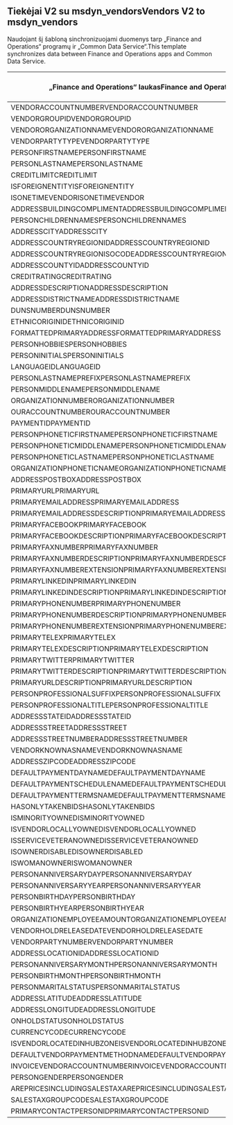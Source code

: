 ## <a name="vendors-v2-to-msdyn_vendors"></a><span data-ttu-id="06f29-101">Tiekėjai V2 su msdyn_vendors</span><span class="sxs-lookup"><span data-stu-id="06f29-101">Vendors V2 to msdyn_vendors</span></span>

<span data-ttu-id="06f29-102">Naudojant šį šabloną sinchronizuojami duomenys tarp „Finance and Operations“ programų ir „Common Data Service“.</span><span class="sxs-lookup"><span data-stu-id="06f29-102">This template synchronizes data between Finance and Operations apps and Common Data Service.</span></span>

<span data-ttu-id="06f29-103">„Finance and Operations“ laukas</span><span class="sxs-lookup"><span data-stu-id="06f29-103">Finance and Operations field</span></span> | <span data-ttu-id="06f29-104">Schemos tipas</span><span class="sxs-lookup"><span data-stu-id="06f29-104">Map type</span></span> | <span data-ttu-id="06f29-105">Kitas „Dynamics 365” laukas</span><span class="sxs-lookup"><span data-stu-id="06f29-105">Other Dynamics 365 field</span></span> | <span data-ttu-id="06f29-106">Numatytoji reikšmė</span><span class="sxs-lookup"><span data-stu-id="06f29-106">Default value</span></span>
---|---|---|---
<span data-ttu-id="06f29-107">VENDORACCOUNTNUMBER</span><span class="sxs-lookup"><span data-stu-id="06f29-107">VENDORACCOUNTNUMBER</span></span> | = | <span data-ttu-id="06f29-108">msdyn_vendoraccountnumber</span><span class="sxs-lookup"><span data-stu-id="06f29-108">msdyn_vendoraccountnumber</span></span> | 
<span data-ttu-id="06f29-109">VENDORGROUPID</span><span class="sxs-lookup"><span data-stu-id="06f29-109">VENDORGROUPID</span></span> | = | <span data-ttu-id="06f29-110">msdyn_vendorgroupid.msdyn_vendorgroup</span><span class="sxs-lookup"><span data-stu-id="06f29-110">msdyn_vendorgroupid.msdyn_vendorgroup</span></span> | 
<span data-ttu-id="06f29-111">VENDORORGANIZATIONNAME</span><span class="sxs-lookup"><span data-stu-id="06f29-111">VENDORORGANIZATIONNAME</span></span> | = | <span data-ttu-id="06f29-112">msdyn_name</span><span class="sxs-lookup"><span data-stu-id="06f29-112">msdyn_name</span></span> | 
<span data-ttu-id="06f29-113">VENDORPARTYTYPE</span><span class="sxs-lookup"><span data-stu-id="06f29-113">VENDORPARTYTYPE</span></span> | >< | <span data-ttu-id="06f29-114">msdyn_isperson</span><span class="sxs-lookup"><span data-stu-id="06f29-114">msdyn_isperson</span></span> | 
<span data-ttu-id="06f29-115">PERSONFIRSTNAME</span><span class="sxs-lookup"><span data-stu-id="06f29-115">PERSONFIRSTNAME</span></span> | = | <span data-ttu-id="06f29-116">msdyn_firstname</span><span class="sxs-lookup"><span data-stu-id="06f29-116">msdyn_firstname</span></span> | 
<span data-ttu-id="06f29-117">PERSONLASTNAME</span><span class="sxs-lookup"><span data-stu-id="06f29-117">PERSONLASTNAME</span></span> | = | <span data-ttu-id="06f29-118">msdyn_lastname</span><span class="sxs-lookup"><span data-stu-id="06f29-118">msdyn_lastname</span></span> | 
<span data-ttu-id="06f29-119">CREDITLIMIT</span><span class="sxs-lookup"><span data-stu-id="06f29-119">CREDITLIMIT</span></span> | = | <span data-ttu-id="06f29-120">msdyn_vendorcreditlimit</span><span class="sxs-lookup"><span data-stu-id="06f29-120">msdyn_vendorcreditlimit</span></span> | 
<span data-ttu-id="06f29-121">ISFOREIGNENTITY</span><span class="sxs-lookup"><span data-stu-id="06f29-121">ISFOREIGNENTITY</span></span> | >< | <span data-ttu-id="06f29-122">msdyn_isforeignentity</span><span class="sxs-lookup"><span data-stu-id="06f29-122">msdyn_isforeignentity</span></span> | 
<span data-ttu-id="06f29-123">ISONETIMEVENDOR</span><span class="sxs-lookup"><span data-stu-id="06f29-123">ISONETIMEVENDOR</span></span> | >< | <span data-ttu-id="06f29-124">msdyn_isonetimevendor</span><span class="sxs-lookup"><span data-stu-id="06f29-124">msdyn_isonetimevendor</span></span> | 
<span data-ttu-id="06f29-125">ADDRESSBUILDINGCOMPLIMENT</span><span class="sxs-lookup"><span data-stu-id="06f29-125">ADDRESSBUILDINGCOMPLIMENT</span></span> | = | <span data-ttu-id="06f29-126">msdyn_addressbuildingcompliment</span><span class="sxs-lookup"><span data-stu-id="06f29-126">msdyn_addressbuildingcompliment</span></span> | 
<span data-ttu-id="06f29-127">PERSONCHILDRENNAMES</span><span class="sxs-lookup"><span data-stu-id="06f29-127">PERSONCHILDRENNAMES</span></span> | = | <span data-ttu-id="06f29-128">msdyn_childrennames</span><span class="sxs-lookup"><span data-stu-id="06f29-128">msdyn_childrennames</span></span> | 
<span data-ttu-id="06f29-129">ADDRESSCITY</span><span class="sxs-lookup"><span data-stu-id="06f29-129">ADDRESSCITY</span></span> | = | <span data-ttu-id="06f29-130">msdyn_addresscity</span><span class="sxs-lookup"><span data-stu-id="06f29-130">msdyn_addresscity</span></span> | 
<span data-ttu-id="06f29-131">ADDRESSCOUNTRYREGIONID</span><span class="sxs-lookup"><span data-stu-id="06f29-131">ADDRESSCOUNTRYREGIONID</span></span> | = | <span data-ttu-id="06f29-132">msdyn_addresscountryregionid</span><span class="sxs-lookup"><span data-stu-id="06f29-132">msdyn_addresscountryregionid</span></span> | 
<span data-ttu-id="06f29-133">ADDRESSCOUNTRYREGIONISOCODE</span><span class="sxs-lookup"><span data-stu-id="06f29-133">ADDRESSCOUNTRYREGIONISOCODE</span></span> | = | <span data-ttu-id="06f29-134">msdyn_addresscountryregionisocode</span><span class="sxs-lookup"><span data-stu-id="06f29-134">msdyn_addresscountryregionisocode</span></span> | 
<span data-ttu-id="06f29-135">ADDRESSCOUNTYID</span><span class="sxs-lookup"><span data-stu-id="06f29-135">ADDRESSCOUNTYID</span></span> | = | <span data-ttu-id="06f29-136">msdyn_addresscountyid</span><span class="sxs-lookup"><span data-stu-id="06f29-136">msdyn_addresscountyid</span></span> | 
<span data-ttu-id="06f29-137">CREDITRATING</span><span class="sxs-lookup"><span data-stu-id="06f29-137">CREDITRATING</span></span> | = | <span data-ttu-id="06f29-138">msdyn_creditrating</span><span class="sxs-lookup"><span data-stu-id="06f29-138">msdyn_creditrating</span></span> | 
<span data-ttu-id="06f29-139">ADDRESSDESCRIPTION</span><span class="sxs-lookup"><span data-stu-id="06f29-139">ADDRESSDESCRIPTION</span></span> | = | <span data-ttu-id="06f29-140">msdyn_addressdescription</span><span class="sxs-lookup"><span data-stu-id="06f29-140">msdyn_addressdescription</span></span> | 
<span data-ttu-id="06f29-141">ADDRESSDISTRICTNAME</span><span class="sxs-lookup"><span data-stu-id="06f29-141">ADDRESSDISTRICTNAME</span></span> | = | <span data-ttu-id="06f29-142">msdyn_addressdistrictname</span><span class="sxs-lookup"><span data-stu-id="06f29-142">msdyn_addressdistrictname</span></span> | 
<span data-ttu-id="06f29-143">DUNSNUMBER</span><span class="sxs-lookup"><span data-stu-id="06f29-143">DUNSNUMBER</span></span> | = | <span data-ttu-id="06f29-144">msdyn_dunsnumber</span><span class="sxs-lookup"><span data-stu-id="06f29-144">msdyn_dunsnumber</span></span> | 
<span data-ttu-id="06f29-145">ETHNICORIGINID</span><span class="sxs-lookup"><span data-stu-id="06f29-145">ETHNICORIGINID</span></span> | = | <span data-ttu-id="06f29-146">msdyn_ethnicorigin</span><span class="sxs-lookup"><span data-stu-id="06f29-146">msdyn_ethnicorigin</span></span> | 
<span data-ttu-id="06f29-147">FORMATTEDPRIMARYADDRESS</span><span class="sxs-lookup"><span data-stu-id="06f29-147">FORMATTEDPRIMARYADDRESS</span></span> | = | <span data-ttu-id="06f29-148">msdyn_formattedprimaryaddress</span><span class="sxs-lookup"><span data-stu-id="06f29-148">msdyn_formattedprimaryaddress</span></span> | 
<span data-ttu-id="06f29-149">PERSONHOBBIES</span><span class="sxs-lookup"><span data-stu-id="06f29-149">PERSONHOBBIES</span></span> | = | <span data-ttu-id="06f29-150">msdyn_hobbies</span><span class="sxs-lookup"><span data-stu-id="06f29-150">msdyn_hobbies</span></span> | 
<span data-ttu-id="06f29-151">PERSONINITIALS</span><span class="sxs-lookup"><span data-stu-id="06f29-151">PERSONINITIALS</span></span> | = | <span data-ttu-id="06f29-152">msdyn_initials</span><span class="sxs-lookup"><span data-stu-id="06f29-152">msdyn_initials</span></span> | 
<span data-ttu-id="06f29-153">LANGUAGEID</span><span class="sxs-lookup"><span data-stu-id="06f29-153">LANGUAGEID</span></span> | >< | <span data-ttu-id="06f29-154">msdyn_language</span><span class="sxs-lookup"><span data-stu-id="06f29-154">msdyn_language</span></span> | 
<span data-ttu-id="06f29-155">PERSONLASTNAMEPREFIX</span><span class="sxs-lookup"><span data-stu-id="06f29-155">PERSONLASTNAMEPREFIX</span></span> | = | <span data-ttu-id="06f29-156">msdyn_lastnameprefix</span><span class="sxs-lookup"><span data-stu-id="06f29-156">msdyn_lastnameprefix</span></span> | 
<span data-ttu-id="06f29-157">PERSONMIDDLENAME</span><span class="sxs-lookup"><span data-stu-id="06f29-157">PERSONMIDDLENAME</span></span> | = | <span data-ttu-id="06f29-158">msdyn_middlename</span><span class="sxs-lookup"><span data-stu-id="06f29-158">msdyn_middlename</span></span> | 
<span data-ttu-id="06f29-159">ORGANIZATIONNUMBER</span><span class="sxs-lookup"><span data-stu-id="06f29-159">ORGANIZATIONNUMBER</span></span> | = | <span data-ttu-id="06f29-160">msdyn_organizationnumber</span><span class="sxs-lookup"><span data-stu-id="06f29-160">msdyn_organizationnumber</span></span> | 
<span data-ttu-id="06f29-161">OURACCOUNTNUMBER</span><span class="sxs-lookup"><span data-stu-id="06f29-161">OURACCOUNTNUMBER</span></span> | = | <span data-ttu-id="06f29-162">msdyn_ourvendoraccountnumber</span><span class="sxs-lookup"><span data-stu-id="06f29-162">msdyn_ourvendoraccountnumber</span></span> | 
<span data-ttu-id="06f29-163">PAYMENTID</span><span class="sxs-lookup"><span data-stu-id="06f29-163">PAYMENTID</span></span> | = | <span data-ttu-id="06f29-164">msdyn_paymentid</span><span class="sxs-lookup"><span data-stu-id="06f29-164">msdyn_paymentid</span></span> | 
<span data-ttu-id="06f29-165">PERSONPHONETICFIRSTNAME</span><span class="sxs-lookup"><span data-stu-id="06f29-165">PERSONPHONETICFIRSTNAME</span></span> | = | <span data-ttu-id="06f29-166">msdyn_phoneticfirstname</span><span class="sxs-lookup"><span data-stu-id="06f29-166">msdyn_phoneticfirstname</span></span> | 
<span data-ttu-id="06f29-167">PERSONPHONETICMIDDLENAME</span><span class="sxs-lookup"><span data-stu-id="06f29-167">PERSONPHONETICMIDDLENAME</span></span> | = | <span data-ttu-id="06f29-168">msdyn_phoneticmiddlename</span><span class="sxs-lookup"><span data-stu-id="06f29-168">msdyn_phoneticmiddlename</span></span> | 
<span data-ttu-id="06f29-169">PERSONPHONETICLASTNAME</span><span class="sxs-lookup"><span data-stu-id="06f29-169">PERSONPHONETICLASTNAME</span></span> | = | <span data-ttu-id="06f29-170">msdyn_phoneticlastname</span><span class="sxs-lookup"><span data-stu-id="06f29-170">msdyn_phoneticlastname</span></span> | 
<span data-ttu-id="06f29-171">ORGANIZATIONPHONETICNAME</span><span class="sxs-lookup"><span data-stu-id="06f29-171">ORGANIZATIONPHONETICNAME</span></span> | = | <span data-ttu-id="06f29-172">msdyn_organizationphoneticname</span><span class="sxs-lookup"><span data-stu-id="06f29-172">msdyn_organizationphoneticname</span></span> | 
<span data-ttu-id="06f29-173">ADDRESSPOSTBOX</span><span class="sxs-lookup"><span data-stu-id="06f29-173">ADDRESSPOSTBOX</span></span> | = | <span data-ttu-id="06f29-174">msdyn_addresspostbox</span><span class="sxs-lookup"><span data-stu-id="06f29-174">msdyn_addresspostbox</span></span> | 
<span data-ttu-id="06f29-175">PRIMARYURL</span><span class="sxs-lookup"><span data-stu-id="06f29-175">PRIMARYURL</span></span> | = | <span data-ttu-id="06f29-176">msdyn_primarycontacturl</span><span class="sxs-lookup"><span data-stu-id="06f29-176">msdyn_primarycontacturl</span></span> | 
<span data-ttu-id="06f29-177">PRIMARYEMAILADDRESS</span><span class="sxs-lookup"><span data-stu-id="06f29-177">PRIMARYEMAILADDRESS</span></span> | = | <span data-ttu-id="06f29-178">msdyn_primaryemailaddress</span><span class="sxs-lookup"><span data-stu-id="06f29-178">msdyn_primaryemailaddress</span></span> | 
<span data-ttu-id="06f29-179">PRIMARYEMAILADDRESSDESCRIPTION</span><span class="sxs-lookup"><span data-stu-id="06f29-179">PRIMARYEMAILADDRESSDESCRIPTION</span></span> | = | <span data-ttu-id="06f29-180">msdyn_primaryemailaddressdescription</span><span class="sxs-lookup"><span data-stu-id="06f29-180">msdyn_primaryemailaddressdescription</span></span> | 
<span data-ttu-id="06f29-181">PRIMARYFACEBOOK</span><span class="sxs-lookup"><span data-stu-id="06f29-181">PRIMARYFACEBOOK</span></span> | = | <span data-ttu-id="06f29-182">msdyn_primaryfacebook</span><span class="sxs-lookup"><span data-stu-id="06f29-182">msdyn_primaryfacebook</span></span> | 
<span data-ttu-id="06f29-183">PRIMARYFACEBOOKDESCRIPTION</span><span class="sxs-lookup"><span data-stu-id="06f29-183">PRIMARYFACEBOOKDESCRIPTION</span></span> | = | <span data-ttu-id="06f29-184">msdyn_primaryfacebookdescription</span><span class="sxs-lookup"><span data-stu-id="06f29-184">msdyn_primaryfacebookdescription</span></span> | 
<span data-ttu-id="06f29-185">PRIMARYFAXNUMBER</span><span class="sxs-lookup"><span data-stu-id="06f29-185">PRIMARYFAXNUMBER</span></span> | = | <span data-ttu-id="06f29-186">msdyn_primaryfaxnumber</span><span class="sxs-lookup"><span data-stu-id="06f29-186">msdyn_primaryfaxnumber</span></span> | 
<span data-ttu-id="06f29-187">PRIMARYFAXNUMBERDESCRIPTION</span><span class="sxs-lookup"><span data-stu-id="06f29-187">PRIMARYFAXNUMBERDESCRIPTION</span></span> | = | <span data-ttu-id="06f29-188">msdyn_primaryfaxnumberdescription</span><span class="sxs-lookup"><span data-stu-id="06f29-188">msdyn_primaryfaxnumberdescription</span></span> | 
<span data-ttu-id="06f29-189">PRIMARYFAXNUMBEREXTENSION</span><span class="sxs-lookup"><span data-stu-id="06f29-189">PRIMARYFAXNUMBEREXTENSION</span></span> | = | <span data-ttu-id="06f29-190">msdyn_primaryfaxnumberextension</span><span class="sxs-lookup"><span data-stu-id="06f29-190">msdyn_primaryfaxnumberextension</span></span> | 
<span data-ttu-id="06f29-191">PRIMARYLINKEDIN</span><span class="sxs-lookup"><span data-stu-id="06f29-191">PRIMARYLINKEDIN</span></span> | = | <span data-ttu-id="06f29-192">msdyn_primarylinkedin</span><span class="sxs-lookup"><span data-stu-id="06f29-192">msdyn_primarylinkedin</span></span> | 
<span data-ttu-id="06f29-193">PRIMARYLINKEDINDESCRIPTION</span><span class="sxs-lookup"><span data-stu-id="06f29-193">PRIMARYLINKEDINDESCRIPTION</span></span> | = | <span data-ttu-id="06f29-194">msdyn_primarylinkedindescription</span><span class="sxs-lookup"><span data-stu-id="06f29-194">msdyn_primarylinkedindescription</span></span> | 
<span data-ttu-id="06f29-195">PRIMARYPHONENUMBER</span><span class="sxs-lookup"><span data-stu-id="06f29-195">PRIMARYPHONENUMBER</span></span> | = | <span data-ttu-id="06f29-196">msdyn_pimaryphonenumber</span><span class="sxs-lookup"><span data-stu-id="06f29-196">msdyn_pimaryphonenumber</span></span> | 
<span data-ttu-id="06f29-197">PRIMARYPHONENUMBERDESCRIPTION</span><span class="sxs-lookup"><span data-stu-id="06f29-197">PRIMARYPHONENUMBERDESCRIPTION</span></span> | = | <span data-ttu-id="06f29-198">msdyn_primaryphonenumberdescription</span><span class="sxs-lookup"><span data-stu-id="06f29-198">msdyn_primaryphonenumberdescription</span></span> | 
<span data-ttu-id="06f29-199">PRIMARYPHONENUMBEREXTENSION</span><span class="sxs-lookup"><span data-stu-id="06f29-199">PRIMARYPHONENUMBEREXTENSION</span></span> | = | <span data-ttu-id="06f29-200">msdyn_primaryphonenumberextension</span><span class="sxs-lookup"><span data-stu-id="06f29-200">msdyn_primaryphonenumberextension</span></span> | 
<span data-ttu-id="06f29-201">PRIMARYTELEX</span><span class="sxs-lookup"><span data-stu-id="06f29-201">PRIMARYTELEX</span></span> | = | <span data-ttu-id="06f29-202">msdyn_primarytelex</span><span class="sxs-lookup"><span data-stu-id="06f29-202">msdyn_primarytelex</span></span> | 
<span data-ttu-id="06f29-203">PRIMARYTELEXDESCRIPTION</span><span class="sxs-lookup"><span data-stu-id="06f29-203">PRIMARYTELEXDESCRIPTION</span></span> | = | <span data-ttu-id="06f29-204">msdyn_primarytelexdescription</span><span class="sxs-lookup"><span data-stu-id="06f29-204">msdyn_primarytelexdescription</span></span> | 
<span data-ttu-id="06f29-205">PRIMARYTWITTER</span><span class="sxs-lookup"><span data-stu-id="06f29-205">PRIMARYTWITTER</span></span> | = | <span data-ttu-id="06f29-206">msdyn_primarytwitter</span><span class="sxs-lookup"><span data-stu-id="06f29-206">msdyn_primarytwitter</span></span> | 
<span data-ttu-id="06f29-207">PRIMARYTWITTERDESCRIPTION</span><span class="sxs-lookup"><span data-stu-id="06f29-207">PRIMARYTWITTERDESCRIPTION</span></span> | = | <span data-ttu-id="06f29-208">msdyn_primarytwitterdescription</span><span class="sxs-lookup"><span data-stu-id="06f29-208">msdyn_primarytwitterdescription</span></span> | 
<span data-ttu-id="06f29-209">PRIMARYURLDESCRIPTION</span><span class="sxs-lookup"><span data-stu-id="06f29-209">PRIMARYURLDESCRIPTION</span></span> | = | <span data-ttu-id="06f29-210">msdyn_primaryurldescription</span><span class="sxs-lookup"><span data-stu-id="06f29-210">msdyn_primaryurldescription</span></span> | 
<span data-ttu-id="06f29-211">PERSONPROFESSIONALSUFFIX</span><span class="sxs-lookup"><span data-stu-id="06f29-211">PERSONPROFESSIONALSUFFIX</span></span> | = | <span data-ttu-id="06f29-212">msdyn_professionalsuffix</span><span class="sxs-lookup"><span data-stu-id="06f29-212">msdyn_professionalsuffix</span></span> | 
<span data-ttu-id="06f29-213">PERSONPROFESSIONALTITLE</span><span class="sxs-lookup"><span data-stu-id="06f29-213">PERSONPROFESSIONALTITLE</span></span> | = | <span data-ttu-id="06f29-214">msdyn_professionatitle</span><span class="sxs-lookup"><span data-stu-id="06f29-214">msdyn_professionatitle</span></span> | 
<span data-ttu-id="06f29-215">ADDRESSSTATEID</span><span class="sxs-lookup"><span data-stu-id="06f29-215">ADDRESSSTATEID</span></span> | = | <span data-ttu-id="06f29-216">msdyn_addressstateid</span><span class="sxs-lookup"><span data-stu-id="06f29-216">msdyn_addressstateid</span></span> | 
<span data-ttu-id="06f29-217">ADDRESSSTREET</span><span class="sxs-lookup"><span data-stu-id="06f29-217">ADDRESSSTREET</span></span> | = | <span data-ttu-id="06f29-218">msdyn_addressstreet</span><span class="sxs-lookup"><span data-stu-id="06f29-218">msdyn_addressstreet</span></span> | 
<span data-ttu-id="06f29-219">ADDRESSSTREETNUMBER</span><span class="sxs-lookup"><span data-stu-id="06f29-219">ADDRESSSTREETNUMBER</span></span> | = | <span data-ttu-id="06f29-220">msdyn_addressstreetnumber</span><span class="sxs-lookup"><span data-stu-id="06f29-220">msdyn_addressstreetnumber</span></span> | 
<span data-ttu-id="06f29-221">VENDORKNOWNASNAME</span><span class="sxs-lookup"><span data-stu-id="06f29-221">VENDORKNOWNASNAME</span></span> | = | <span data-ttu-id="06f29-222">msdyn_vendorknownasname</span><span class="sxs-lookup"><span data-stu-id="06f29-222">msdyn_vendorknownasname</span></span> | 
<span data-ttu-id="06f29-223">ADDRESSZIPCODE</span><span class="sxs-lookup"><span data-stu-id="06f29-223">ADDRESSZIPCODE</span></span> | = | <span data-ttu-id="06f29-224">msdyn_addresszipcode</span><span class="sxs-lookup"><span data-stu-id="06f29-224">msdyn_addresszipcode</span></span> | 
<span data-ttu-id="06f29-225">DEFAULTPAYMENTDAYNAME</span><span class="sxs-lookup"><span data-stu-id="06f29-225">DEFAULTPAYMENTDAYNAME</span></span> | = | <span data-ttu-id="06f29-226">msdyn_defaultpaymentdayname.msdyn_name</span><span class="sxs-lookup"><span data-stu-id="06f29-226">msdyn_defaultpaymentdayname.msdyn_name</span></span> | 
<span data-ttu-id="06f29-227">DEFAULTPAYMENTSCHEDULENAME</span><span class="sxs-lookup"><span data-stu-id="06f29-227">DEFAULTPAYMENTSCHEDULENAME</span></span> | = | <span data-ttu-id="06f29-228">msdyn_paymentschedule.msdyn_name</span><span class="sxs-lookup"><span data-stu-id="06f29-228">msdyn_paymentschedule.msdyn_name</span></span> | 
<span data-ttu-id="06f29-229">DEFAULTPAYMENTTERMSNAME</span><span class="sxs-lookup"><span data-stu-id="06f29-229">DEFAULTPAYMENTTERMSNAME</span></span> | = | <span data-ttu-id="06f29-230">msdyn_paymentterms.msdyn_name</span><span class="sxs-lookup"><span data-stu-id="06f29-230">msdyn_paymentterms.msdyn_name</span></span> | 
<span data-ttu-id="06f29-231">HASONLYTAKENBIDS</span><span class="sxs-lookup"><span data-stu-id="06f29-231">HASONLYTAKENBIDS</span></span> | >< | <span data-ttu-id="06f29-232">msdyn_hasonlytakenbids</span><span class="sxs-lookup"><span data-stu-id="06f29-232">msdyn_hasonlytakenbids</span></span> | 
<span data-ttu-id="06f29-233">ISMINORITYOWNED</span><span class="sxs-lookup"><span data-stu-id="06f29-233">ISMINORITYOWNED</span></span> | >< | <span data-ttu-id="06f29-234">msdyn_isminorityowned</span><span class="sxs-lookup"><span data-stu-id="06f29-234">msdyn_isminorityowned</span></span> | 
<span data-ttu-id="06f29-235">ISVENDORLOCALLYOWNED</span><span class="sxs-lookup"><span data-stu-id="06f29-235">ISVENDORLOCALLYOWNED</span></span> | >< | <span data-ttu-id="06f29-236">msdyn_isvendorlocallyowned</span><span class="sxs-lookup"><span data-stu-id="06f29-236">msdyn_isvendorlocallyowned</span></span> | 
<span data-ttu-id="06f29-237">ISSERVICEVETERANOWNED</span><span class="sxs-lookup"><span data-stu-id="06f29-237">ISSERVICEVETERANOWNED</span></span> | >< | <span data-ttu-id="06f29-238">msdyn_isserviceveteranowned</span><span class="sxs-lookup"><span data-stu-id="06f29-238">msdyn_isserviceveteranowned</span></span> | 
<span data-ttu-id="06f29-239">ISOWNERDISABLED</span><span class="sxs-lookup"><span data-stu-id="06f29-239">ISOWNERDISABLED</span></span> | >< | <span data-ttu-id="06f29-240">msdyn_ownerisdisabled</span><span class="sxs-lookup"><span data-stu-id="06f29-240">msdyn_ownerisdisabled</span></span> | 
<span data-ttu-id="06f29-241">ISWOMANOWNER</span><span class="sxs-lookup"><span data-stu-id="06f29-241">ISWOMANOWNER</span></span> | >< | <span data-ttu-id="06f29-242">msdyn_womanowner</span><span class="sxs-lookup"><span data-stu-id="06f29-242">msdyn_womanowner</span></span> | 
<span data-ttu-id="06f29-243">PERSONANNIVERSARYDAY</span><span class="sxs-lookup"><span data-stu-id="06f29-243">PERSONANNIVERSARYDAY</span></span> | = | <span data-ttu-id="06f29-244">msdyn_personanniversaryday</span><span class="sxs-lookup"><span data-stu-id="06f29-244">msdyn_personanniversaryday</span></span> | 
<span data-ttu-id="06f29-245">PERSONANNIVERSARYYEAR</span><span class="sxs-lookup"><span data-stu-id="06f29-245">PERSONANNIVERSARYYEAR</span></span> | = | <span data-ttu-id="06f29-246">msdyn_anniversaryyear</span><span class="sxs-lookup"><span data-stu-id="06f29-246">msdyn_anniversaryyear</span></span> | 
<span data-ttu-id="06f29-247">PERSONBIRTHDAY</span><span class="sxs-lookup"><span data-stu-id="06f29-247">PERSONBIRTHDAY</span></span> | = | <span data-ttu-id="06f29-248">msdyn_birthday</span><span class="sxs-lookup"><span data-stu-id="06f29-248">msdyn_birthday</span></span> | 
<span data-ttu-id="06f29-249">PERSONBIRTHYEAR</span><span class="sxs-lookup"><span data-stu-id="06f29-249">PERSONBIRTHYEAR</span></span> | = | <span data-ttu-id="06f29-250">msdyn_birthyear</span><span class="sxs-lookup"><span data-stu-id="06f29-250">msdyn_birthyear</span></span> | 
<span data-ttu-id="06f29-251">ORGANIZATIONEMPLOYEEAMOUNT</span><span class="sxs-lookup"><span data-stu-id="06f29-251">ORGANIZATIONEMPLOYEEAMOUNT</span></span> | = | <span data-ttu-id="06f29-252">msdyn_numberofemployees</span><span class="sxs-lookup"><span data-stu-id="06f29-252">msdyn_numberofemployees</span></span> | 
<span data-ttu-id="06f29-253">VENDORHOLDRELEASEDATE</span><span class="sxs-lookup"><span data-stu-id="06f29-253">VENDORHOLDRELEASEDATE</span></span> | = | <span data-ttu-id="06f29-254">msdyn_vendoronholdreleasedate</span><span class="sxs-lookup"><span data-stu-id="06f29-254">msdyn_vendoronholdreleasedate</span></span> | 
<span data-ttu-id="06f29-255">VENDORPARTYNUMBER</span><span class="sxs-lookup"><span data-stu-id="06f29-255">VENDORPARTYNUMBER</span></span> | = | <span data-ttu-id="06f29-256">msdyn_vendorpartynumber</span><span class="sxs-lookup"><span data-stu-id="06f29-256">msdyn_vendorpartynumber</span></span> | 
<span data-ttu-id="06f29-257">ADDRESSLOCATIONID</span><span class="sxs-lookup"><span data-stu-id="06f29-257">ADDRESSLOCATIONID</span></span> | = | <span data-ttu-id="06f29-258">msdyn_addresslocationid</span><span class="sxs-lookup"><span data-stu-id="06f29-258">msdyn_addresslocationid</span></span> | 
<span data-ttu-id="06f29-259">PERSONANNIVERSARYMONTH</span><span class="sxs-lookup"><span data-stu-id="06f29-259">PERSONANNIVERSARYMONTH</span></span> | = | <span data-ttu-id="06f29-260">msdyn_vendorpersonanniversarymonth</span><span class="sxs-lookup"><span data-stu-id="06f29-260">msdyn_vendorpersonanniversarymonth</span></span> | 
<span data-ttu-id="06f29-261">PERSONBIRTHMONTH</span><span class="sxs-lookup"><span data-stu-id="06f29-261">PERSONBIRTHMONTH</span></span> | = | <span data-ttu-id="06f29-262">msdyn_vendorpersonbirthmonth</span><span class="sxs-lookup"><span data-stu-id="06f29-262">msdyn_vendorpersonbirthmonth</span></span> | 
<span data-ttu-id="06f29-263">PERSONMARITALSTATUS</span><span class="sxs-lookup"><span data-stu-id="06f29-263">PERSONMARITALSTATUS</span></span> | >< | <span data-ttu-id="06f29-264">msdyn_maritalstatus</span><span class="sxs-lookup"><span data-stu-id="06f29-264">msdyn_maritalstatus</span></span> | 
<span data-ttu-id="06f29-265">ADDRESSLATITUDE</span><span class="sxs-lookup"><span data-stu-id="06f29-265">ADDRESSLATITUDE</span></span> | >> | <span data-ttu-id="06f29-266">msdyn_addresslatitude</span><span class="sxs-lookup"><span data-stu-id="06f29-266">msdyn_addresslatitude</span></span> | 
<span data-ttu-id="06f29-267">ADDRESSLONGITUDE</span><span class="sxs-lookup"><span data-stu-id="06f29-267">ADDRESSLONGITUDE</span></span> | >> | <span data-ttu-id="06f29-268">msdyn_addresslongitude</span><span class="sxs-lookup"><span data-stu-id="06f29-268">msdyn_addresslongitude</span></span> | 
<span data-ttu-id="06f29-269">ONHOLDSTATUS</span><span class="sxs-lookup"><span data-stu-id="06f29-269">ONHOLDSTATUS</span></span> | >< | <span data-ttu-id="06f29-270">msdyn_onholdstatus</span><span class="sxs-lookup"><span data-stu-id="06f29-270">msdyn_onholdstatus</span></span> | 
<span data-ttu-id="06f29-271">CURRENCYCODE</span><span class="sxs-lookup"><span data-stu-id="06f29-271">CURRENCYCODE</span></span> | = | <span data-ttu-id="06f29-272">msdyn_currencycode.isocurrencycode</span><span class="sxs-lookup"><span data-stu-id="06f29-272">msdyn_currencycode.isocurrencycode</span></span> | 
<span data-ttu-id="06f29-273">ISVENDORLOCATEDINHUBZONE</span><span class="sxs-lookup"><span data-stu-id="06f29-273">ISVENDORLOCATEDINHUBZONE</span></span> | >< | <span data-ttu-id="06f29-274">msdyn_isvendorlocatedinhubzone</span><span class="sxs-lookup"><span data-stu-id="06f29-274">msdyn_isvendorlocatedinhubzone</span></span> | 
<span data-ttu-id="06f29-275">DEFAULTVENDORPAYMENTMETHODNAME</span><span class="sxs-lookup"><span data-stu-id="06f29-275">DEFAULTVENDORPAYMENTMETHODNAME</span></span> | = | <span data-ttu-id="06f29-276">msdyn_vendorpaymentmethod.msdyn_name</span><span class="sxs-lookup"><span data-stu-id="06f29-276">msdyn_vendorpaymentmethod.msdyn_name</span></span> | 
<span data-ttu-id="06f29-277">INVOICEVENDORACCOUNTNUMBER</span><span class="sxs-lookup"><span data-stu-id="06f29-277">INVOICEVENDORACCOUNTNUMBER</span></span> | = | <span data-ttu-id="06f29-278">msdyn_invoicevendoraccountnumber.msdyn_vendoraccountnumber</span><span class="sxs-lookup"><span data-stu-id="06f29-278">msdyn_invoicevendoraccountnumber.msdyn_vendoraccountnumber</span></span> | 
<span data-ttu-id="06f29-279">PERSONGENDER</span><span class="sxs-lookup"><span data-stu-id="06f29-279">PERSONGENDER</span></span> | >< | <span data-ttu-id="06f29-280">msdyn_gender</span><span class="sxs-lookup"><span data-stu-id="06f29-280">msdyn_gender</span></span> | 
<span data-ttu-id="06f29-281">AREPRICESINCLUDINGSALESTAX</span><span class="sxs-lookup"><span data-stu-id="06f29-281">AREPRICESINCLUDINGSALESTAX</span></span> | >< | <span data-ttu-id="06f29-282">msdyn_priceincludessalestax</span><span class="sxs-lookup"><span data-stu-id="06f29-282">msdyn_priceincludessalestax</span></span> | 
<span data-ttu-id="06f29-283">SALESTAXGROUPCODE</span><span class="sxs-lookup"><span data-stu-id="06f29-283">SALESTAXGROUPCODE</span></span> | = | <span data-ttu-id="06f29-284">msdyn_taxgroup.msdyn_name</span><span class="sxs-lookup"><span data-stu-id="06f29-284">msdyn_taxgroup.msdyn_name</span></span> | 
<span data-ttu-id="06f29-285">PRIMARYCONTACTPERSONID</span><span class="sxs-lookup"><span data-stu-id="06f29-285">PRIMARYCONTACTPERSONID</span></span> | = | <span data-ttu-id="06f29-286">msdyn_vendorprimarycontactperson.msdyn_contactpersonid</span><span class="sxs-lookup"><span data-stu-id="06f29-286">msdyn_vendorprimarycontactperson.msdyn_contactpersonid</span></span> | 
